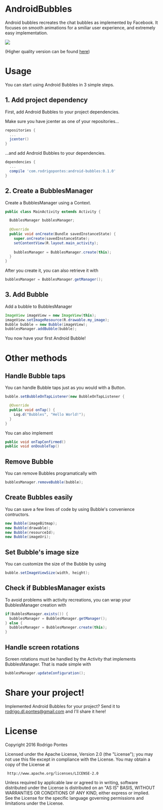 # AndroidBubbles
Android bubbles recreates the chat bubbles as implemented by Facebook. It focuses on smooth animations for a smiliar user experience, and extremely easy implementation.

![](https://github.com/RodrigoDLPontes/AndroidBubbles/blob/master/demo.gif?raw=true)

(Higher quality version can be found [here](https://www.youtube.com/watch?v=E2966AjH6ew))

# Usage

You can start using Android Bubbles in 3 simple steps.

## 1. Add project dependency

First, add Android Bubbles to your project dependencies.

Make sure you have jcenter as one of your repositories...
```groovy
repositories {
  ...
  jcenter()
}
```
...and add Android Bubbles to your dependencies.
```groovy
dependencies {
  ...
  compile 'com.rodrigopontes:android-bubbles:0.1.0'
}
```

## 2. Create a BubblesManager

Create a BubblesManager using a Context.
```java
public class MainActivity extends Activity {

  BubblesManager bubblesManager;
  
  @Override
  public void onCreate(Bundle savedInstanceState) {
    super.onCreate(savedInstanceState);
    setContentView(R.layout.main_activity);
    
    bubblesManager = BubblesManager.create(this);
  }
}
```
After you create it, you can also retrieve it with
```java
bubblesManager = BubblesManager.getManager();
```

## 3. Add Bubble

Add a bubble to BubblesManager
```java
ImageView imageView = new ImageView(this);
imageView.setImageResource(R.drawable.my_image);
Bubble bubble = new Bubble(imageView);
bubblesManager.addBubble(bubble);
```
You now have your first Android Bubble!

# Other methods

## Handle Bubble taps

You can handle Bubble taps just as you would with a Button.

```java
bubble.setBubbleOnTapListener(new BubbleOnTapListener {

  @Override
  public void onTap() {
    Log.d("Bubbles", "Hello World!");
  }
}
```
You can also implement
```java
public void onTapConfirmed()
public void onDoubleTap()
```

## Remove Bubble

You can remove Bubbles programatically with

```java
bubblesManager.removeBubble(bubble);
```
## Create Bubbles easily

You can save a few lines of code by using Bubble's convenience contructors.
```java
new Bubble(imageBitmap);
new Bubble(drawable);
new Bubble(resourceId);
new Bubble(imageUri);
```

## Set Bubble's image size

You can customize the size of the Bubble by using
```java
bubble.setImageViewSize(width, height);
```

## Check if BubblesManager exists

To avoid problems with activity recreations, you can wrap your BubblesManager creation with

```java
if(BubblesManager.exists()) {
  bubblesManager = BubblesManager.getManager();
} else {
  bubblesManager = BubblesManeger.create(this);
}
```

## Handle screen rotations

Screen rotations must be handled by the Activity that implements BubblesManager. That is made simple with

```java
bubblesManager.updateConfiguration();
```

# Share your project!

Implemented Android Bubbles for your project? Send it to rodrigo.dl.pontes@gmail.com and I'll share it here!

# License

Copyright 2016 Rodrigo Pontes

   Licensed under the Apache License, Version 2.0 (the "License");
   you may not use this file except in compliance with the License.
   You may obtain a copy of the License at

     http://www.apache.org/licenses/LICENSE-2.0

   Unless required by applicable law or agreed to in writing, software
   distributed under the License is distributed on an "AS IS" BASIS,
   WITHOUT WARRANTIES OR CONDITIONS OF ANY KIND, either express or implied.
   See the License for the specific language governing permissions and
   limitations under the License.
